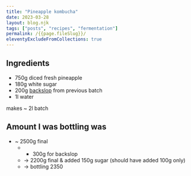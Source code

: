 ```yaml
---
title: "Pineapple kombucha"
date: 2023-03-28
layout: blog.njk
tags: ["posts", "recipes", "fermentation"]
permalink: /{{page.fileSlug}}/
eleventyExcludeFromCollections: true
---
```


## Ingredients
- 750g diced fresh pineapple
- 180g white sugar
- 200g [backslop](/kombucha#backslop) from previous batch
- 1l water

makes ~ 2l batch


## Amount I was bottling was
- ~ 2500g final
  - - 300g for backslop
  - -> 2200g final & added 150g sugar (should have added 100g only)
  - -> bottling 2350